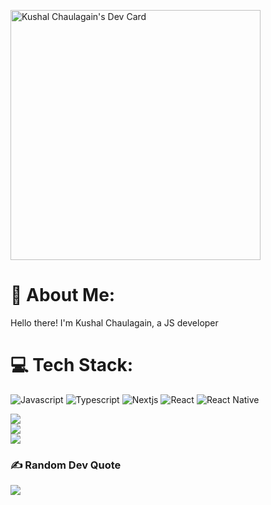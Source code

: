 <a href="https://app.daily.dev/kushalchaulagain"><img src="https://api.daily.dev/devcards/c443f575df3947b089feff152f7f920b.png?r=k90" width="400" alt="Kushal Chaulagain's Dev Card"/></a>
# 💫 About Me:
Hello there! I'm Kushal Chaulagain, a JS developer
<br/>

# 💻 Tech Stack:
![Javascript](https://img.shields.io/badge/JavaScript-F7DF1E?style=for-the-badge&logo=JavaScript&logoColor=white)
![Typescript](https://img.shields.io/badge/TypeScript-007ACC?style=for-the-badge&logo=typescript&logoColor=white)
![Nextjs](https://img.shields.io/badge/Next.js-000?logo=nextdotjs&logoColor=fff&style=for-the-badge)
![React](https://img.shields.io/badge/react-%2320232a.svg?style=for-the-badge&logo=react&logoColor=%2361DAFB)
![React Native](https://img.shields.io/badge/react_native-%2320232a.svg?style=for-the-badge&logo=react&logoColor=%2361DAFB)
<br/>

![](https://github-readme-stats-sigma-five.vercel.app/api?username=Dev00kushal&theme=dark&hide_border=false&include_all_commits=true&count_private=true)<br/>
![](https://github-readme-streak-stats.herokuapp.com/?user=Dev00kushal&theme=dark&hide_border=false)<br/>
![](https://github-readme-stats-sigma-five.vercel.app/api/top-langs/?username=Dev00kushal&theme=dark&hide_border=false&include_all_commits=true&count_private=true&layout=compact)



### ✍️ Random Dev Quote
![](https://quotes-github-readme.vercel.app/api?type=horizontal&theme=radical)


            

